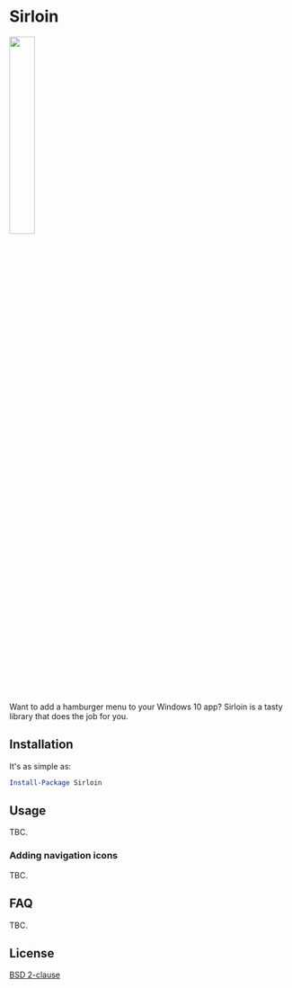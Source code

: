 # Sirloin

<img src="http://i.imgur.com/kRQMg2V.png" width="30%"/>

Want to add a hamburger menu to your Windows 10 app? Sirloin is a tasty library that does the job for you.

## Installation

It's as simple as:

```powershell
Install-Package Sirloin
```

## Usage

TBC.

### Adding navigation icons

TBC.

## FAQ

TBC.

## License

[BSD 2-clause](LICENSE)
